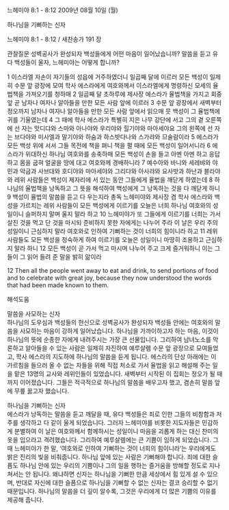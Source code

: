 느헤미야 8:1 - 8:12 
2009년 08월 10일 (월)

하나님을 기뻐하는 신자



느헤미야 8:1 - 8:12 / 새찬송가 191 장


관찰질문
성벽공사가 완성되자 백성들에게 어떤 마음이 일어났습니까?
말씀을 듣고 유다 백성들이 울자, 느헤미야는 어떻게 합니까?

1 이스라엘 자손이 자기들의 성읍에 거주하였더니 일곱째 달에 이르러 모든 백성이 일제히 수문 앞 광장에 모여 학사 에스라에게 여호와께서 이스라엘에게 명령하신 모세의 율법책을 가져오기를 청하매 2 일곱째 달 초하루에 제사장 에스라가 율법책을 가지고 회중 앞 곧 남자나 여자나 알아들을 만한 모든 사람 앞에 이르러 3 수문 앞 광장에서 새벽부터 정오까지 남자나 여자나 알아들을 만한 모든 사람 앞에서 읽으매 뭇 백성이 그 율법책에 귀를 기울였는데 4 그 때에 학사 에스라가 특별히 지은 나무 강단에 서고 그의 곁 오른쪽에 선 자는 맛디댜와 스마와 아나야와 우리야와 힐기야와 마아세야요 그의 왼쪽에 선 자는 브다야와 미사엘과 말기야와 하숨과 하스밧다나와 스가랴와 므술람이라 
5 에스라가 모든 백성 위에 서서 그들 목전에 책을 펴니 책을 펼 때에 모든 백성이 일어서니라 6 에스라가 위대하신 하나님 여호와를 송축하매 모든 백성이 손을 들고 아멘 아멘 하고 응답하고 몸을 굽혀 얼굴을 땅에 대고 여호와께 경배하니라 7 예수아와 바니와 세레뱌와 야민과 악굽과 사브대와 호디야와 마아세야와 그리다와 아사랴와 요사밧과 하난과 블라야와 레위 사람들은 백성이 제자리에 서 있는 동안 그들에게 율법을 깨닫게 하였는데 8 하나님의 율법책을 낭독하고 그 뜻을 해석하여 백성에게 그 낭독하는 것을 다 깨닫게 하니 9 백성이 율법의 말씀을 듣고 다 우는지라 총독 느헤미야와 제사장 겸 학사 에스라와 백성을 가르치는 레위 사람들이 모든 백성에게 이르기를 오늘은 너희 하나님 여호와의 성일이니 슬퍼하지 말며 울지 말라 하고 
10 느헤미야가 또 그들에게 이르기를 너희는 가서 살진 것을 먹고 단 것을 마시되 준비하지 못한 자에게는 나누어 주라 이 날은 우리 주의 성일이니 근심하지 말라 여호와로 인하여 기뻐하는 것이 너희의 힘이니라 하고 11 레위 사람들도 모든 백성을 정숙하게 하여 이르기를 오늘은 성일이니 마땅히 조용하고 근심하지 말라 하니 12 모든 백성이 곧 가서 먹고 마시며 나누어 주고 크게 즐거워하니 이는 그들이 그 읽어 들려 준 말을 밝히 앎이라  

12 Then all the people went away to eat and drink, to send portions of food and to celebrate with great joy, because they now understood the words that had been made known to them.

해석도움





말씀을 사모하는 신자  
하나님의 도우심과 백성들의 헌신으로 성벽공사가 완성되자 백성들 안에는 여호와의 말씀을 사모하는 마음이 강하게 일어났습니다. 하나님을 가까이하고자 하는 마음, 이것이 하나님의 뜻에 순종한 자에게 내려주시는 가장 큰 선물입니다. 그리하여 남녀노소를 막론하고 알아들을 수 있는 사람은 일제히 자진하여 예루살렘 수문 앞 광장으로 모여들었고, 학사 에스라의 지도하에 하나님의 말씀을 듣게 됩니다. 에스라의 단상 아래에는 이 가르침을 들으러 올 수 없는 자들을 위해 직접 처소로 가서 율법을 읽고 해설해 주는 일을 맡은 13명의 교사와 레위인들이 있었습니다. 새벽부터 시작된 이 집회는 정오가 될 때까지 이어졌습니다. 그들은 적극적으로 하나님의 말씀을 배우고자 했고, 겸손히 말씀 앞에 무릎 꿇고자 했습니다.   

하나님을 기뻐하는 신자  
에스라가 낭독하는 말씀을 듣고 깨달을 때, 유다 백성들은 죄로 인한 그들의 비참함과 저주를 생각하고 다 같이 울게 되었습니다. 그러자 느헤미야를 비롯한 지도자들은 민감하게 분별하여 이 날은 여호와께서 함께하시는 성일이니 마음을 괴롭게 하는 대신 찬미의 옷을 입으라고 격려했습니다. 그리하여 예루살렘에는 큰 기쁨이 임하게 되었습니다. 그때 느헤미야가 한 말, ‘여호와로 인하여 기뻐하는 것이 너희의 힘이니라’는 우리에게도 밝은 진리의 빛을 비춰줍니다. 하나님 앞에 있는 사람은 기뻐해야 합니다. 죄에 대한 슬픔도 하나님 안에 있는 우리의 기쁨이나 그의 일을 행하는 즐거움을 방해할 정도로 지나쳐서는 안 됩니다. 왜냐하면 신자는 하나님을 기뻐한 만큼 세상에서 힘 있게 설 수 있으며, 반대로 자신에 대한 슬픔으로 하나님을 기뻐할 수 없는 신자는 결코 승리할 수 없기 때문입니다. 하나님의 말씀을 더 깊이 알수록, 그것은 우리에게 더 많은 기쁨의 이유를 제공해 줍니다.